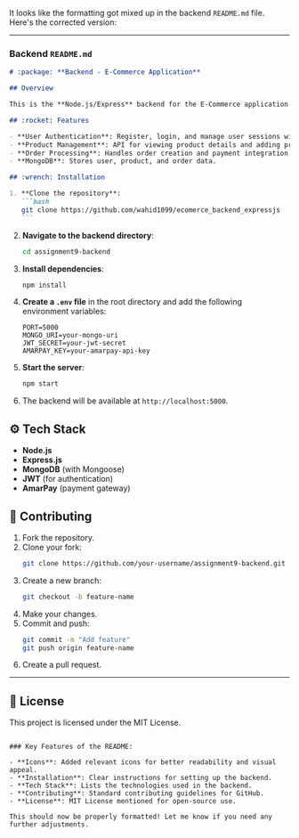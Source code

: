 It looks like the formatting got mixed up in the backend `README.md` file. Here's the corrected version:

---

### Backend `README.md`

````markdown
# :package: **Backend - E-Commerce Application**

## Overview

This is the **Node.js/Express** backend for the E-Commerce application. It handles user authentication, manages products and orders, and integrates with the **AmarPay** payment gateway for secure transactions.

## :rocket: Features

- **User Authentication**: Register, login, and manage user sessions with JWT.
- **Product Management**: API for viewing product details and adding products to the cart.
- **Order Processing**: Handles order creation and payment integration with AmarPay.
- **MongoDB**: Stores user, product, and order data.

## :wrench: Installation

1. **Clone the repository**:
   ```bash
   git clone https://github.com/wahid1099/ecomerce_backend_expressjs
   ```
````

2. **Navigate to the backend directory**:

   ```bash
   cd assignment9-backend
   ```

3. **Install dependencies**:

   ```bash
   npm install
   ```

4. **Create a `.env` file** in the root directory and add the following environment variables:

   ```
   PORT=5000
   MONGO_URI=your-mongo-uri
   JWT_SECRET=your-jwt-secret
   AMARPAY_KEY=your-amarpay-api-key
   ```

5. **Start the server**:

   ```bash
   npm start
   ```

6. The backend will be available at `http://localhost:5000`.

## :gear: Tech Stack

- **Node.js**
- **Express.js**
- **MongoDB** (with Mongoose)
- **JWT** (for authentication)
- **AmarPay** (payment gateway)

## :book: Contributing

1. Fork the repository.
2. Clone your fork:
   ```bash
   git clone https://github.com/your-username/assignment9-backend.git
   ```
3. Create a new branch:
   ```bash
   git checkout -b feature-name
   ```
4. Make your changes.
5. Commit and push:
   ```bash
   git commit -m "Add feature"
   git push origin feature-name
   ```
6. Create a pull request.

---

## :memo: License

This project is licensed under the MIT License.

```

### Key Features of the README:

- **Icons**: Added relevant icons for better readability and visual appeal.
- **Installation**: Clear instructions for setting up the backend.
- **Tech Stack**: Lists the technologies used in the backend.
- **Contributing**: Standard contributing guidelines for GitHub.
- **License**: MIT License mentioned for open-source use.

This should now be properly formatted! Let me know if you need any further adjustments.
```

